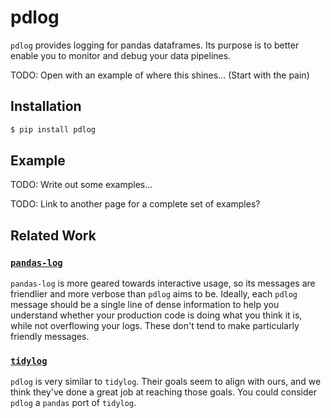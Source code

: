 # pdlog

`pdlog` provides logging for pandas dataframes.
Its purpose is to better enable you to monitor and debug your data pipelines.

TODO: Open with an example of where this shines... (Start with the pain)

## Installation

```bash
$ pip install pdlog
```

## Example

TODO: Write out some examples...

TODO: Link to another page for a complete set of examples?

## Related Work

### [`pandas-log`](https://github.com/eyaltrabelsi/pandas-log)

`pandas-log` is more geared towards interactive usage, so its messages are friendlier and more verbose than `pdlog` aims to be.
Ideally, each `pdlog` message should be a single line of dense information to help you understand whether your production code is doing what you think it is, while not overflowing your logs.
These don't tend to make particularly friendly messages.

### [`tidylog`](https://github.com/elbersb/tidylog)

`pdlog` is very similar to `tidylog`.
Their goals seem to align with ours, and we think they've done a great job at reaching those goals.
You could consider `pdlog` a `pandas` port of `tidylog`.

